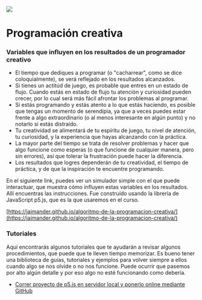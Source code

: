 ![](https://github.com/jaimander/nd-programacioncreativa/blob/main/docs/fp-gh-code.png)
# Programación creativa 

### Variables que influyen en los resultados de un programador creativo
- El tiempo que dediques a programar (o "cacharrear", como se dice coloquialmente), se verá reflejado en los resultados alcanzados.
- Si tienes un actitúd de juego, es probable que entres en un estado de flujo. Cuando estás en estado de flujo tu atención y curiosidad pueden crecer, por lo cual será más fácil afrontar los problemas al programar.
- Si estás programando y estás atento a lo que estás haciendo, es posible que tengas un momento de serendipia, ya que a veces puedes estar frente a algo extraordinario (o al menos interesante en algún punto) y no notarlo si estás distraído.
- Tu creatividad se alimentará de tu espíritu de juego, tu nivel de atención, tu curiosidad, y la experiencia que hayas alcanzando con la práctica.
- La mayor parte del tiempo se trata de resolver problemas y hacer que algo funcione como esperas (o que funcione de cualquier manera, pero sin errores), así que tolerar la frustración puede hacer la diferencia.
- Los resultados que logres dependerán de tu creatividad, el tiempo de práctica, y de que la inspiración te encuentre programando.

En el siguiente link, puedes ver un simulador simple con el que puede interactuar, que muestra cómo influyen estas variables en los resultados. Allí encuentras las instrucciones. Fue construído usando la librería de JavaScript p5.js, que es la que usaremos en el curso.

[https://jaimander.github.io/algoritmo-de-la-programacion-creativa/](https://jaimander.github.io/algoritmo-de-la-programacion-creativa/)

### Tutoriales
Aquí encontrarás algunos tutoriales que te ayudarán a revisar algunos procedimientos, que puede que te lleven tiempo memorizar. Es bueno tener una biblioteca de guías, tutoriales y ejemplos para volver siempre a ellos cuando algo se nos olvide o no nos funcione. Puede ocurrir que pasemos por alto algún detalle y por eso algo no esté funcionando como debería.

- [Correr proyecto de p5.js en servidor local y ponerlo online mediante GitHub](https://github.com/jaimander/nd-programacioncreativa/wiki/p5.js-en-servidor-local-y-ponerlo-en-l%C3%ADnea-usando-GitHub)

